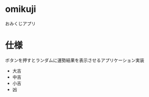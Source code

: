 # omikuji
おみくじアプリ

<h1>仕様</h1>
<p>ボタンを押すとランダムに運勢結果を表示させるアプリケーション実装</p>
<ul>
  <li>大吉</li>
  <li>中吉</li>
  <li>小吉</li>
  <li>凶</li>
</ul>
